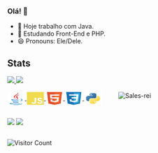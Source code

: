 ### Olá! 👋

- 🔭 Hoje trabalho com Java.
- 🌱 Estudando Front-End e PHP.
- 😄 Pronouns: Ele/Dele.

## Stats

<div>
  <a href="https://github.com/gabrielsalesls">
  <img height="180em" src="https://github-readme-stats.vercel.app/api?username=gabrielsalesls&show_icons=true&theme=outrun&include_all_commits=true&count_private=true"/>
  <img height="180em" src="https://github-readme-stats.vercel.app/api/top-langs/?username=gabrielsalesls&layout=compact&langs_count=7&theme=outrun"/>
</div>
  
<div style="display: inline_block"><br>
  <img align="center" alt="Sales-Java" height="30" width="40" src="https://raw.githubusercontent.com/devicons/devicon/master/icons/java/java-original.svg">
  <img align="center" alt="Sales-Js" height="30" width="40" src="https://raw.githubusercontent.com/devicons/devicon/master/icons/javascript/javascript-plain.svg">
  <img align="center" alt="Sales-HTML" height="30" width="40" src="https://raw.githubusercontent.com/devicons/devicon/master/icons/html5/html5-original.svg">
  <img align="center" alt="Sales-CSS" height="30" width="40" src="https://raw.githubusercontent.com/devicons/devicon/master/icons/css3/css3-original.svg">
  <img align="center" alt="Sales-Python" height="30" width="40" src="https://raw.githubusercontent.com/devicons/devicon/master/icons/python/python-original.svg">
  <img align="right" class="animated-gif" alt="Sales-rei" src="https://c.tenor.com/8Yp9XkSvkPIAAAAi/rei-ayanami-bread.gif" width="250" height="200">
</div>
  
   ##
 
<div> 
  <a href="https://www.linkedin.com/in/gabrielsales322/" target="_blank"><img src="https://img.shields.io/badge/-LinkedIn-%230077B5?style=for-the-badge&logo=linkedin&logoColor=white" target="_blank"></a> 
   <a href = "mailto:salesgabriel311@gmail.com"><img src="https://img.shields.io/badge/-Gmail-%23333?style=for-the-badge&logo=gmail&logoColor=white" target="_blank"></a>
</div>
  
  ##
  
  ![Visitor Count](https://profile-counter.glitch.me/gabrielsalesls/count.svg)

